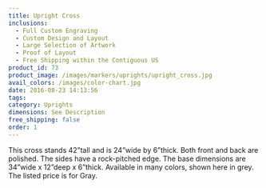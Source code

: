 ```yaml
---
title: Upright Cross
inclusions:
  - Full Custom Engraving
  - Custom Design and Layout
  - Large Selection of Artwork
  - Proof of Layout
  - Free Shipping within the Contiguous US
product_id: 73
product_image: /images/markers/uprights/upright_cross.jpg
avail_colors: /images/color-chart.jpg
date: 2016-08-23 14:13:56
tags:
category: Uprights
dimensions: See Description
free_shipping: false
order: 1
---
```

This cross stands 42”tall and is 24”wide by 6”thick. Both front and back are polished. The sides have a rock-pitched edge. The base dimensions are 34”wide x 12”deep x 6”thick. Available in many colors, shown here in grey. The listed price is for Gray.